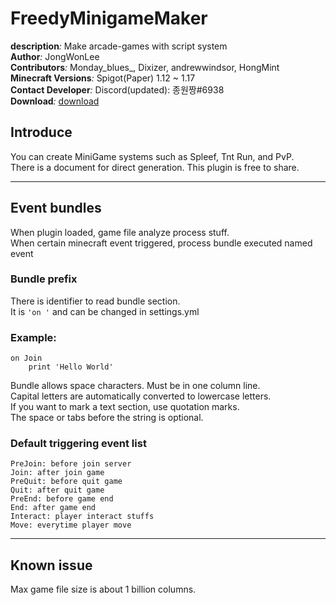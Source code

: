 # FreedyMinigameMaker
**description**_:_ Make arcade-games with script system  
**Author**_:_  JongWonLee  
**Contributors**_:_ Monday_blues_, Dixizer, andrewwindsor, HongMint  
**Minecraft Versions**_:_ Spigot(Paper) 1.12 ~ 1.17  
**Contact Developer**_:_ Discord(updated): 종원짱#6938   
**Download**_:_ [download](https://github.com/FreedyPlugins/FreedyMinigameMaker2/raw/master/jar/FreedyMinigameMaker2.jar)

## Introduce
You can create MiniGame systems such as Spleef, Tnt Run, and PvP.  
There is a document for direct generation. This plugin is free to share.

---

## Event bundles

When plugin loaded, game file analyze process stuff.  
When certain minecraft event triggered, process bundle executed named event

###  Bundle prefix
There is identifier to read bundle section.  
It is `'on '` and can be changed in settings.yml 

### Example:
```
on Join
    print 'Hello World'
```

Bundle allows space characters. Must be in one column line.  
Capital letters are automatically converted to lowercase letters.  
If you want to mark a text section, use quotation marks.   
The space or tabs before the string is optional.

### Default triggering event list

```
PreJoin: before join server
Join: after join game
PreQuit: before quit game
Quit: after quit game
PreEnd: before game end
End: after game end
Interact: player interact stuffs
Move: everytime player move
```

---

## Known issue
Max game file size is about 1 billion columns.  
